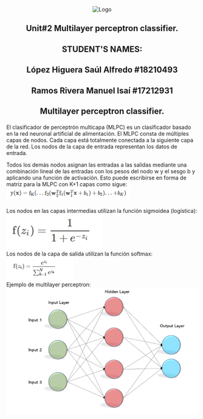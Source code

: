 <p align="center">
    <img alt="Logo" src="https://www.tijuana.tecnm.mx/wp-content/uploads/2021/08/liston-de-logos-oficiales-educacion-tecnm-FEB-2021.jpg" width=850 height=250>
</p>
<H2><p align="center">Unit#2 Multilayer perceptron classifier.</p></H2>
<H2><p align="Center">STUDENT'S NAMES: </p></H2>

<H2><p align="Center">López Higuera Saúl Alfredo #18210493</p></H2>

<H2><p align="Center">Ramos Rivera Manuel Isaí #17212931</p></H2>

<H2><p align="center">Multilayer perceptron classifier.</p></H2>
El clasificador de perceptrón multicapa (MLPC) es un clasificador basado en la red neuronal artificial de alimentación. El MLPC consta de múltiples capas de nodos. Cada capa está totalmente conectada a la siguiente capa de la red. Los nodos de la capa de entrada representan los datos de entrada.

 Todos los demás nodos asignan las entradas a las salidas mediante una combinación lineal de las entradas con los pesos del nodo w y el sesgo b y aplicando una función de activación. Esto puede escribirse en forma de matriz para la MLPC con K+1 capas como sigue:
 <br>
 ![logo](/images/1.png)  
 <br>
 Los nodos en las capas intermedias utilizan la función sigmoidea (logística):
 <br>
 ![logo](/images/2.png) 
 <br>
 Los nodos de la capa de salida utilizan la función softmax:
 <br>
 ![logo](/images/3.png) 
 <br>
 Ejemplo de multilayer perceptron:
 <br>
  ![logo](/images/4.png) 
  <br>
  




